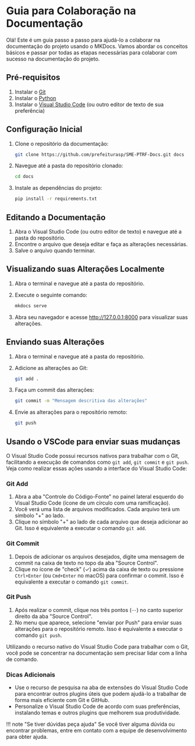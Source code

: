 # Guia para Colaboração na Documentação

Olá! Este é um guia passo a passo para ajudá-lo a colaborar na documentação do projeto usando o MKDocs. Vamos abordar os conceitos básicos e passar por todas as etapas necessárias para colaborar com sucesso na documentação do projeto.

## Pré-requisitos

1. Instalar o [Git](https://git-scm.com/downloads) 
2. Instalar o [Python](https://www.python.org/downloads/) 
3. Instalar o [Visual Studio Code](https://code.visualstudio.com/download) (ou outro editor de texto de sua preferência)

## Configuração Inicial

1. Clone o repositório da documentação:

    ```bash
    git clone https://github.com/prefeiturasp/SME-PTRF-Docs.git docs
    ```


2. Navegue até a pasta do repositório clonado:
    
    ```bash
    cd docs
    ```
   

3. Instale as dependências do projeto:

    ```bash
    pip install -r requirements.txt
    ```
   

## Editando a Documentação

1. Abra o Visual Studio Code (ou outro editor de texto) e navegue até a pasta do repositório.
2. Encontre o arquivo que deseja editar e faça as alterações necessárias.
3. Salve o arquivo quando terminar.

## Visualizando suas Alterações Localmente

1. Abra o terminal e navegue até a pasta do repositório.
2. Execute o seguinte comando:
    
    ```bash
    mkdocs serve
    ```

3. Abra seu navegador e acesse http://127.0.0.1:8000 para visualizar suas alterações.

## Enviando suas Alterações

1. Abra o terminal e navegue até a pasta do repositório.
2. Adicione as alterações ao Git:

    ```bash
    git add .
    ```

3. Faça um commit das alterações:
    
    ```bash
    git commit -m "Mensagem descritiva das alterações"
    ```
4. Envie as alterações para o repositório remoto:
    
    ```bash
    git push
    ```

## Usando o VSCode para enviar suas mudanças

O Visual Studio Code possui recursos nativos para trabalhar com o Git, facilitando a execução de comandos como `git add`, `git commit` e `git push`. Veja como realizar essas ações usando a interface do Visual Studio Code:

### Git Add

1. Abra a aba "Controle do Código-Fonte" no painel lateral esquerdo do Visual Studio Code (ícone de um círculo com uma ramificação).
2. Você verá uma lista de arquivos modificados. Cada arquivo terá um símbolo "+" ao lado.
3. Clique no símbolo "+" ao lado de cada arquivo que deseja adicionar ao Git. Isso é equivalente a executar o comando `git add`.

### Git Commit

1. Depois de adicionar os arquivos desejados, digite uma mensagem de commit na caixa de texto no topo da aba "Source Control".
2. Clique no ícone de "check" (✓) acima da caixa de texto ou pressione `Ctrl+Enter` (ou `Cmd+Enter` no macOS) para confirmar o commit. Isso é equivalente a executar o comando `git commit`.

### Git Push

1. Após realizar o commit, clique nos três pontos (⋯) no canto superior direito da aba "Source Control".
2. No menu que aparece, selecione "enviar por Push" para enviar suas alterações para o repositório remoto. Isso é equivalente a executar o comando `git push`.

Utilizando o recurso nativo do Visual Studio Code para trabalhar com o Git, você pode se concentrar na documentação sem precisar lidar com a linha de comando.

### Dicas Adicionais

- Use o recurso de pesquisa na aba de extensões do Visual Studio Code para encontrar outros plugins úteis que podem ajudá-lo a trabalhar de forma mais eficiente com Git e GitHub.
- Personalize o Visual Studio Code de acordo com suas preferências, instalando temas e outros plugins que melhorem sua produtividade.


!!! note "Se tiver dúvidas peça ajuda"
    Se você tiver alguma dúvida ou encontrar problemas, entre em contato com a equipe de desenvolvimento para obter ajuda.


